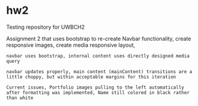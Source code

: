 # hw2
Testing repository for UWBCH2

Assignment 2 that uses bootstrap to
    re-create Navbar functionality,
    create responsive images,
    create media responsive layout,

    navbar uses bootstrap, internal content uses directly designed media query

    navbar updates properly, main content (mainContent) transitions are a little choppy, but within acceptable margins for this iteration

    Current issues, Portfolio images pulling to the left automatically after formatting was implemented, Name still colored in black rather than white